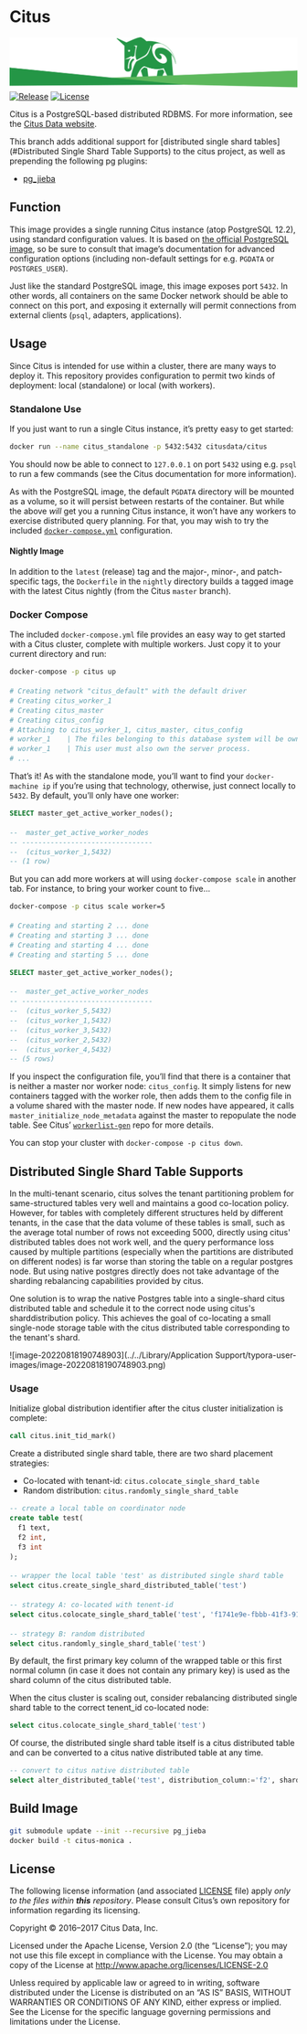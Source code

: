 # Citus

[![Image Size](https://raw.githubusercontent.com/citusdata/citus/main/citus-readme-banner.png)][image size]
[![Release](https://img.shields.io/github/release/citusdata/docker.svg)][release]
[![License](https://img.shields.io/github/license/citusdata/docker.svg)][license]

Citus is a PostgreSQL-based distributed RDBMS. For more information, see the [Citus Data website][citus data].

This branch adds additional support for [distributed single shard tables](#Distributed Single Shard Table Supports) to the citus project, as well as prepending the following pg plugins:

* [pg_jieba](https://github.com/jaiminpan/pg_jieba)

## Function

This image provides a single running Citus instance (atop PostgreSQL 12.2), using standard configuration values. It is based on [the official PostgreSQL image][docker-postgres], so be sure to consult that image’s documentation for advanced configuration options (including non-default settings for e.g. `PGDATA` or `POSTGRES_USER`).

Just like the standard PostgreSQL image, this image exposes port `5432`. In other words, all containers on the same Docker network should be able to connect on this port, and exposing it externally will permit connections from external clients (`psql`, adapters, applications).

## Usage

Since Citus is intended for use within a cluster, there are many ways to deploy it. This repository provides configuration to permit two kinds of deployment: local (standalone) or local (with workers).

### Standalone Use

If you just want to run a single Citus instance, it’s pretty easy to get started:

```bash
docker run --name citus_standalone -p 5432:5432 citusdata/citus
```

You should now be able to connect to `127.0.0.1` on port `5432` using e.g. `psql` to run a few commands (see the Citus documentation for more information).

As with the PostgreSQL image, the default `PGDATA` directory will be mounted as a volume, so it will persist between restarts of the container. But while the above _will_ get you a running Citus instance, it won’t have any workers to exercise distributed query planning. For that, you may wish to try the included [`docker-compose.yml`][compose-config] configuration.

#### Nightly Image

In addition to the `latest` (release) tag and the major-, minor-, and patch-specific tags, the `Dockerfile` in the `nightly` directory builds a tagged image with the latest Citus nightly (from the Citus `master` branch).

### Docker Compose

The included `docker-compose.yml` file provides an easy way to get started with a Citus cluster, complete with multiple workers. Just copy it to your current directory and run:

```bash
docker-compose -p citus up

# Creating network "citus_default" with the default driver
# Creating citus_worker_1
# Creating citus_master
# Creating citus_config
# Attaching to citus_worker_1, citus_master, citus_config
# worker_1    | The files belonging to this database system will be owned by user "postgres".
# worker_1    | This user must also own the server process.
# ...
```

That’s it! As with the standalone mode, you’ll want to find your `docker-machine ip` if you’re using that technology, otherwise, just connect locally to `5432`. By default, you’ll only have one worker:

```sql
SELECT master_get_active_worker_nodes();

--  master_get_active_worker_nodes
-- --------------------------------
--  (citus_worker_1,5432)
-- (1 row)
```

But you can add more workers at will using `docker-compose scale` in another tab. For instance, to bring your worker count to five…

```bash
docker-compose -p citus scale worker=5

# Creating and starting 2 ... done
# Creating and starting 3 ... done
# Creating and starting 4 ... done
# Creating and starting 5 ... done
```

```sql
SELECT master_get_active_worker_nodes();

--  master_get_active_worker_nodes
-- --------------------------------
--  (citus_worker_5,5432)
--  (citus_worker_1,5432)
--  (citus_worker_3,5432)
--  (citus_worker_2,5432)
--  (citus_worker_4,5432)
-- (5 rows)
```

If you inspect the configuration file, you’ll find that there is a container that is neither a master nor worker node: `citus_config`. It simply listens for new containers tagged with the worker role, then adds them to the config file in a volume shared with the master node. If new nodes have appeared, it calls `master_initialize_node_metadata` against the master to repopulate the node table. See Citus’ [`workerlist-gen`][workerlist-gen] repo for more details.

You can stop your cluster with `docker-compose -p citus down`.

## Distributed Single Shard Table Supports

In the multi-tenant scenario, citus solves the tenant partitioning problem for same-structured tables very well and maintains a good co-location policy. However, for tables with completely different structures held by different tenants, in the case that the data volume of these tables is small, such as the average total number of rows not exceeding 5000, directly using citus' distributed tables does not work well, and the query performance loss caused by multiple partitions (especially when the partitions are distributed on different nodes) is far worse than storing the table on a regular postgres node. But using native postgres directly does not take advantage of the sharding rebalancing capabilities provided by citus.

One solution is to wrap the native Postgres table into a single-shard citus distributed table and schedule it to the correct node using citus's sharddistribution policy. This achieves the goal of co-locating a small single-node storage table with the citus distributed table corresponding to the tenant's shard.

![image-20220818190748903](../../Library/Application Support/typora-user-images/image-20220818190748903.png)

### Usage

Initialize global distribution identifier after the citus cluster initialization is complete:

```sql
call citus.init_tid_mark()
```

Create a distributed single shard table, there are two shard placement strategies:

* Co-located with tenant-id:  `citus.colocate_single_shard_table`
* Random distribution: `citus.randomly_single_shard_table`

```sql
-- create a local table on coordinator node
create table test(
  f1 text,
  f2 int,
  f3 int
);

-- wrapper the local table 'test' as distributed single shard table
select citus.create_single_shard_distributed_table('test')

-- strategy A: co-located with tenent-id
select citus.colocate_single_shard_table('test', 'f1741e9e-fbbb-41f3-9160-77109a073f75')

-- strategy B: random distributed
select citus.randomly_single_shard_table('test')
```

By default, the first primary key column of the wrapped table or this first normal column (in case it does not contain any primary key) is used as the shard column of the citus distributed table.

When the citus cluster is scaling out, consider rebalancing distributed single shard table to the correct tenent_id co-located node:

```sql
select citus.colocate_single_shard_table('test')
```

Of course, the distributed single shard table itself is a citus distributed table and can be converted to a citus native distributed table at any time.

```sql
-- convert to citus native distributed table
select alter_distributed_table('test', distribution_column:='f2', shard_count:=32)
```

## Build Image

```bash
git submodule update --init --recursive pg_jieba
docker build -t citus-monica .
```

## License

The following license information (and associated [LICENSE][license] file) apply _only to the files within **this** repository_. Please consult Citus’s own repository for information regarding its licensing.

Copyright © 2016–2017 Citus Data, Inc.

Licensed under the Apache License, Version 2.0 (the “License”); you may not use this file except in compliance with the License. You may obtain a copy of the License at http://www.apache.org/licenses/LICENSE-2.0

Unless required by applicable law or agreed to in writing, software distributed under the License is distributed on an “AS IS” BASIS, WITHOUT WARRANTIES OR CONDITIONS OF ANY KIND, either express or implied. See the License for the specific language governing permissions and limitations under the License.

[image size]: https://microbadger.com/images/citusdata/citus
[release]: https://github.com/citusdata/docker/releases/latest
[license]: LICENSE
[citus data]: https://www.citusdata.com
[docker-postgres]: https://hub.docker.com/_/postgres/
[compose-config]: docker-compose.yml
[workerlist-gen]: https://github.com/citusdata/workerlist-gen
